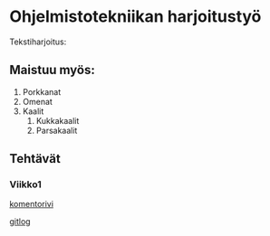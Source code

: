 # Ohjelmistotekniikan harjoitustyö

Tekstiharjoitus:
## Maistuu myös:
1. Porkkanat
1. Omenat
1. Kaalit
	1. Kukkakaalit
	1. Parsakaalit

## Tehtävät
### Viikko1
[komentorivi](https://github.com/J-Uhero/ot-harjoitustyo/blob/master/laskarit/komentorivi.txt)

[gitlog](https://github.com/J-Uhero/ot-harjoitustyo/blob/master/laskarit/gitlog.txt)
